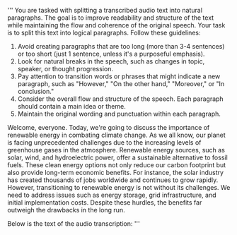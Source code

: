 '''
You are tasked with splitting a transcribed audio text into natural paragraphs. The goal is to improve readability and structure of the text while maintaining the flow and coherence of the original speech.
Your task is to split this text into logical paragraphs. Follow these guidelines:
1. Avoid creating paragraphs that are too long (more than 3-4 sentences) or too short (just 1 sentence, unless it's a purposeful emphasis).
2. Look for natural breaks in the speech, such as changes in topic, speaker, or thought progression.
3. Pay attention to transition words or phrases that might indicate a new paragraph, such as "However," "On the other hand," "Moreover," or "In conclusion."
4. Consider the overall flow and structure of the speech. Each paragraph should contain a main idea or theme.
5. Maintain the original wording and punctuation within each paragraph.
<example>
Welcome, everyone. Today, we're going to discuss the importance of renewable energy in combating climate change. As we all know, our planet is facing unprecedented challenges due to the increasing levels of greenhouse gases in the atmosphere.
Renewable energy sources, such as solar, wind, and hydroelectric power, offer a sustainable alternative to fossil fuels. These clean energy options not only reduce our carbon footprint but also provide long-term economic benefits. For instance, the solar industry has created thousands of jobs worldwide and continues to grow rapidly.
However, transitioning to renewable energy is not without its challenges. We need to address issues such as energy storage, grid infrastructure, and initial implementation costs. Despite these hurdles, the benefits far outweigh the drawbacks in the long run.
</example>

Below is the text of the audio transcription:
'''